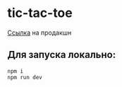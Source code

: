 # tic-tac-toe

[Ссылка](https://copy-of-a.github.io/tic-tac-toe/#/mode) на продакшн

## Для запуска локально: 
```
npm i
npm run dev
```
